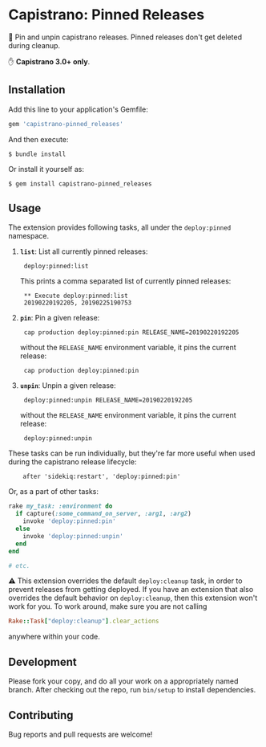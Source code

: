 # Capistrano: Pinned Releases

📌 Pin and unpin capistrano releases. Pinned releases don't get deleted during cleanup. 

✋ **Capistrano 3.0+ only**.

## Installation

Add this line to your application's Gemfile:

```ruby
gem 'capistrano-pinned_releases'
```

And then execute:

    $ bundle install

Or install it yourself as:

    $ gem install capistrano-pinned_releases

## Usage

The extension provides following tasks, all under the `deploy:pinned` namespace.

1. **`list`**: List all currently pinned releases:
 
        deploy:pinned:list

    This prints a comma separated list of currently pinned releases:
    
        ** Execute deploy:pinned:list
        20190220192205, 20190225190753

2. **`pin`**: Pin a given release: 

        cap production deploy:pinned:pin RELEASE_NAME=20190220192205
        
    without the `RELEASE_NAME` environment variable, it pins the current release:
    
        cap production deploy:pinned:pin

3. **`unpin`**: Unpin a given release:

        deploy:pinned:unpin RELEASE_NAME=20190220192205

    without the `RELEASE_NAME` environment variable, it pins the current release:
    
        deploy:pinned:unpin

These tasks can be run individually, but they're far more useful when used during the capistrano release lifecycle:

        after 'sidekiq:restart', 'deploy:pinned:pin'
        
Or, as a part of other tasks:

```ruby
rake my_task: :environment do
  if capture(:some_command_on_server, :arg1, :arg2)
    invoke 'deploy:pinned:pin'
  else
    invoke 'deploy:pinned:unpin'
  end
end

# etc.
```

⚠️ This extension overrides the default `deploy:cleanup` task, in order to prevent releases from getting deployed. If you have an extension that also overrides the default behavior on `deploy:cleanup`, then this extension won't work for you. To work around, make sure you are not calling

```ruby
Rake::Task["deploy:cleanup"].clear_actions
```
anywhere within your code.


## Development

Please fork your copy, and do all your work on a appropriately named branch. After checking out the repo, run `bin/setup` to install dependencies.

## Contributing

Bug reports and pull requests are welcome!
